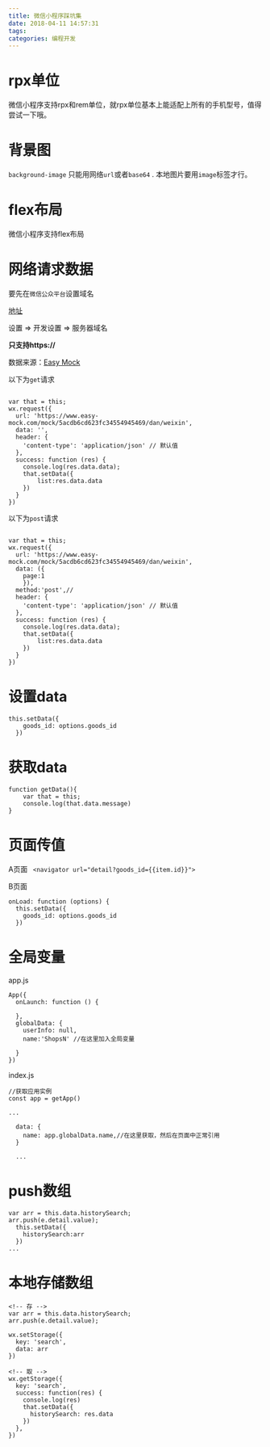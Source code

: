 ```yaml
---
title: 微信小程序踩坑集
date: 2018-04-11 14:57:31
tags:
categories: 编程开发
---
```

# rpx单位

微信小程序支持rpx和rem单位，就rpx单位基本上能适配上所有的手机型号，值得尝试一下哦。

# 背景图

`background-image` 只能用网络`url`或者`base64` . 本地图片要用`image`标签才行。

# flex布局

微信小程序支持flex布局

# 网络请求数据

要先在`微信公众平台`设置域名

[地址](https://mp.weixin.qq.com/wxopen/devprofile?action=get_profile&token=1026094927&lang=zh_CN)

设置 => 开发设置 => 服务器域名

**只支持https://**

数据来源：[Easy Mock](https://www.easy-mock.com)

以下为`get`请求

```
    
var that = this;
wx.request({
  url: 'https://www.easy-mock.com/mock/5acdb6cd623fc34554945469/dan/weixin', 
  data: '',
  header: {
    'content-type': 'application/json' // 默认值
  },
  success: function (res) {
    console.log(res.data.data);
    that.setData({
        list:res.data.data
    })
  }
})
```

以下为`post`请求

```
    
var that = this;
wx.request({
  url: 'https://www.easy-mock.com/mock/5acdb6cd623fc34554945469/dan/weixin', 
  data: ({
    page:1
    }),
  method:'post',//
  header: {
    'content-type': 'application/json' // 默认值
  },
  success: function (res) {
    console.log(res.data.data);
    that.setData({
        list:res.data.data
    })
  }
})
```

# 设置data

```
this.setData({
    goods_id: options.goods_id
  })
```

# 获取data

```
function getData(){
    var that = this;
    console.log(that.data.message)
}
```


# 页面传值 

A页面
` <navigator url="detail?goods_id={{item.id}}">`

B页面
```
onLoad: function (options) {
  this.setData({
    goods_id: options.goods_id
  })
```


# 全局变量

app.js

```
App({
  onLaunch: function () {
 
  },
  globalData: {
    userInfo: null,
    name:'ShopsN' //在这里加入全局变量

  }
})
```

index.js

```
//获取应用实例
const app = getApp()

...

  data: {
    name: app.globalData.name,//在这里获取，然后在页面中正常引用
  }

  ...

```

# push数组

```
var arr = this.data.historySearch;
arr.push(e.detail.value);
  this.setData({
    historySearch:arr
  })
...
```

# 本地存储数组

```
<!-- 存 -->
var arr = this.data.historySearch;
arr.push(e.detail.value);

wx.setStorage({
  key: 'search',
  data: arr
})

<!-- 取 -->
wx.getStorage({
  key: 'search',
  success: function(res) {
    console.log(res)
    that.setData({
      historySearch: res.data
    })
  },
})
```

